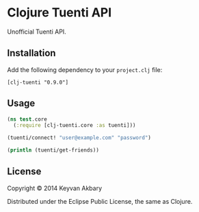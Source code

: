 # Clojure Tuenti API

Unofficial Tuenti API.

## Installation

Add the following dependency to your `project.clj` file:

    [clj-tuenti "0.9.0"]

## Usage

```clojure
(ns test.core
  (:require [clj-tuenti.core :as tuenti]))

(tuenti/connect! "user@example.com" "password")

(println (tuenti/get-friends))
```

## License

Copyright © 2014 Keyvan Akbary

Distributed under the Eclipse Public License, the same as Clojure.
